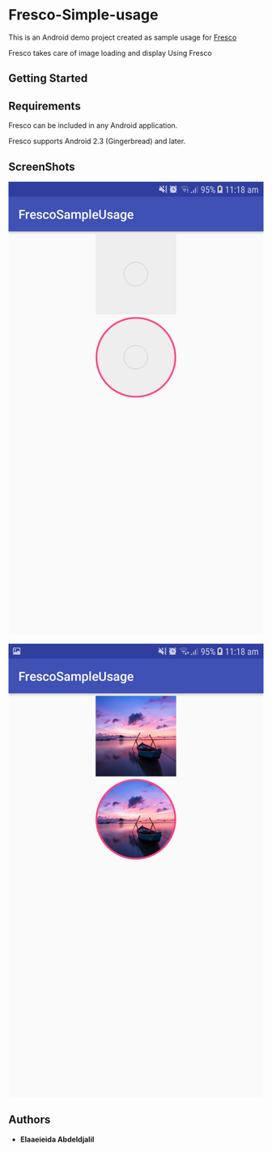 # Fresco-Simple-usage
This is an Android demo project created as sample usage for [Fresco](http://frescolib.org/)

Fresco takes care of image loading and display Using Fresco

## Getting Started
## Requirements

Fresco can be included in any Android application.

Fresco supports Android 2.3 (Gingerbread) and later.

## ScreenShots
![alt text](https://github.com/abdeldjalilfl/Fresco-Simple-usage/blob/master/ScreenShots/Screenshot_20180914-111856.png)


![alt text](https://github.com/abdeldjalilfl/Fresco-Simple-usage/blob/master/ScreenShots/Screenshot_20180914-111858.png)



## Authors

* **Elaaeieida Abdeldjalil**



